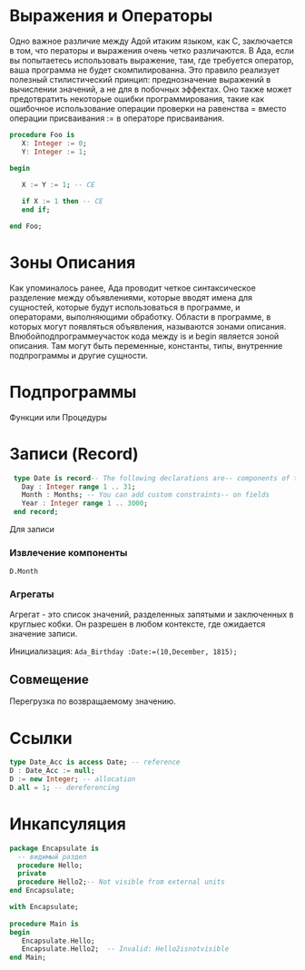 # Выражения и Операторы

Одно важное различие между Адой итаким языком, как C, заключается в том, что  ператоры  и выражения очень четко различаются. В Ада, если вы попытаетесь использовать  выражение, там, где требуется оператор, ваша программа не будет скомпилированна.  Это правило реализует полезный стилистический принцип: преднозначение выражений  в вычислении значений, а не для в побочных эффектах. Оно также может предотвратить  некоторые ошибки программирования, такие как ошибочное использование операции  проверки на равенства = вместо операции присваивания := в операторе присваивания.

```ada
procedure Foo is 
   X: Integer := 0;
   Y: Integer := 1;
   
begin

   X := Y := 1; -- CE

   if X := 1 then -- CE
   end if;

end Foo;  
```

# Зоны Описания

Как упоминалось ранее, Ада проводит четкое синтаксическое разделение между  объявлениями, которые вводят имена для сущностей, которые будут использоваться в  программе, и операторами, выполняющими обработку. Области в программе, в которых  могут появляться объявления, называются зонами описания.  Влюбойподпрограммеучасток кода между is и begin является зоной описания. Там могут быть переменные, константы, типы, внутренние подпрограммы и другие сущности.

# Подпрограммы

Функции или Процедуры

# Записи (Record)

```ada
 type Date is record-- The following declarations are-- components of the record
   Day : Integer range 1 .. 31;
   Month : Months; -- You can add custom constraints-- on fields
   Year : Integer range 1 .. 3000;
 end record;
```

Для записи

### Извлечение компоненты

`D.Month`

### Агрегаты

Агрегат - это список значений, разделенных запятыми и заключенных в круглыес кобки. Он  разрешен в любом контексте, где ожидается значение записи.

Инициализация: `Ada_Birthday :Date:=(10,December, 1815);`

## Cовмещение

Перегрузка по возвращаемому значению.

# Ссылки

```ada
type Date_Acc is access Date; -- reference
D : Date_Acc := null;
D := new Integer; -- allocation
D.all = 1; -- dereferencing
```

# Инкапсуляция

```ada
package Encapsulate is
  -- видимый раздел
  procedure Hello;
  private
  procedure Hello2;-- Not visible from external units
end Encapsulate;
```

```ada
with Encapsulate;
 
procedure Main is
begin
   Encapsulate.Hello;
   Encapsulate.Hello2;  -- Invalid: Hello2isnotvisible
end Main;
```
